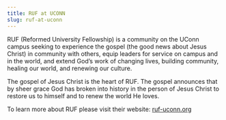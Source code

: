 ```yaml
---
title: RUF at UCONN
slug: ruf-at-uconn
---
```


RUF (Reformed University Fellowship) is a community on the UConn campus seeking to experience the gospel (the good news about Jesus Christ) in community with others, equip leaders for service on campus and in the world, and extend God’s work of changing lives, building community, healing our world, and renewing our culture.

The gospel of Jesus Christ is the heart of RUF. The gospel announces that by sheer grace God has broken into history in the person of Jesus Christ to restore us to himself and to renew the world He loves.

To learn more about RUF please visit their website: [ruf-uconn.org](https://ruf-uconn.org)
